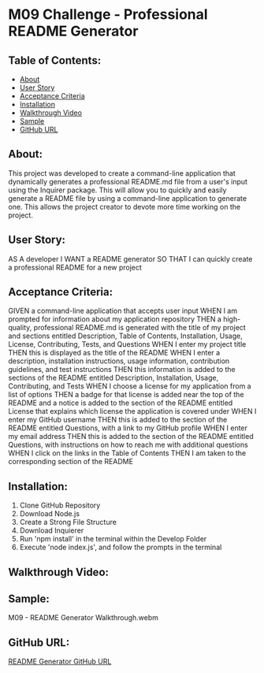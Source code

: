 # M09 Challenge - Professional README Generator

## Table of Contents:
- [About](#About)
- [User Story](#User-Story)
- [Acceptance Criteria](#Acceptance-Criteria)
- [Installation](#installation)
- [Walkthrough Video](#Walkthrough-Video)
- [Sample](#Sample)
- [GitHub URL](#Github-URL)

## About:

This project was developed to create a command-line application that dynamically generates a professional README.md file from a user's input using the Inquirer package. This will allow you to quickly and easily generate a README file by using a command-line application to generate one. This allows the project creator to devote more time working on the project.

## User Story:

AS A developer
I WANT a README generator
SO THAT I can quickly create a professional README for a new project

## Acceptance Criteria:

GIVEN a command-line application that accepts user input
WHEN I am prompted for information about my application repository
THEN a high-quality, professional README.md is generated with the title of my project and sections entitled Description, Table of Contents, Installation, Usage, License, Contributing, Tests, and Questions
WHEN I enter my project title
THEN this is displayed as the title of the README
WHEN I enter a description, installation instructions, usage information, contribution guidelines, and test instructions
THEN this information is added to the sections of the README entitled Description, Installation, Usage, Contributing, and Tests
WHEN I choose a license for my application from a list of options
THEN a badge for that license is added near the top of the README and a notice is added to the section of the README entitled License that explains which license the application is covered under
WHEN I enter my GitHub username
THEN this is added to the section of the README entitled Questions, with a link to my GitHub profile
WHEN I enter my email address
THEN this is added to the section of the README entitled Questions, with instructions on how to reach me with additional questions
WHEN I click on the links in the Table of Contents
THEN I am taken to the corresponding section of the README

## Installation:

1. Clone GitHub Repository
2. Download Node.js
3. Create a Strong File Structure
4. Download Inquierer
5. Run 'npm install' in the terminal within the Develop Folder
6. Execute 'node index.js', and follow the prompts in the terminal

## Walkthrough Video:



## Sample:

M09 - README Generator Walkthrough.webm


## GitHub URL:

[README Generator GitHub URL](https://github.com/sirwettering/Professional-README-Generator)
